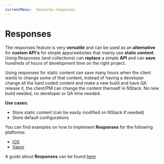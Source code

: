 ```yaml
---
currentMenu:  features-responses
---
```


# Responses

The responses feature is very **versatile** and can be used as an **alternative** for **custom API's** for simple apps/websites that mainly use **static content**.  
Using Responses (and collections) can **replace** a simple **API** and can **save** hundreds of hours of development time on the right project.

Using responses for static content can save many hours when the client wants to change some of that content, instead of having a developer change all the hard coded content and make a new build and have QA release it, the client/PM can change the content themself in NStack. No new build needed, no developer or QA time needed.

**Use cases:**

- Store static content (can be easily modified on NStack if needed)
- Store default configurations

You can find examples on how to implement **Responses** for the following platforms:

* [iOS](../../docs/guides/iOS/iOS-Responses.html)
* [Vapor](../../docs/guides/Vapor/Vapor-Responses.html)

A guide about **Responses** can be found [here](../../docs/guides/Non-devs/Responses.html)